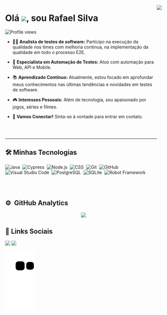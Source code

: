 <img align="right" height="590cm"
src="https://raw.githubusercontent.com/gist/RafaelJrS/52f89361c6836344284ccba97ccf41af/raw/8a7518faab9ff41610f9a138ca7abe2d2b6ff707/gitprofilecard.svg"/>
<h1 align="left">Olá <img src="https://raw.githubusercontent.com/kaueMarques/kaueMarques/master/hi.gif" width="30px">, sou Rafael Silva</h1>
<p align="left"> <img src="https://komarev.com/ghpvc/?username=RafaelJSilva&color=yellow" alt="Profile views" /> </p>

- ✍🏽 **Analista de testes de software:** Participo na execução da qualidade nos times com melhoria continua, na implementação da qualidade em todo o processo E2E.

- 👋 **Especialista em Automação de Testes:** Atuo com automação para Web, API e Mobile.

- 📚 **Aprendizado Contínuo:** Atualmente, estou focado em aprofundar meus conhecimentos nas últimas tendências e novidades em testes de software.

- 🎮 **Interesses Pessoais:** Além de tecnologia, sou apaixonado por jogos, séries e filmes.

- 💬 **Vamos Conectar!** Sinta-se à vontade para entrar em contato.

<br><br>

---

## 🛠 Minhas Tecnologias

![Java](https://img.shields.io/badge/-Java-05122A?style=flat&logo=java)&nbsp;
![Cypress](https://img.shields.io/badge/-cypress-05122A?style=flat&logo=java)&nbsp;
![Node.js](https://img.shields.io/badge/-Node.js-05122A?style=flat&logo=node.js)&nbsp;
![CSS](https://img.shields.io/badge/-CSS-05122A?style=flat&logo=CSS3&logoColor=1572B6)&nbsp;
![Git](https://img.shields.io/badge/-Git-05122A?style=flat&logo=git)&nbsp;
![GitHub](https://img.shields.io/badge/-GitHub-05122A?style=flat&logo=github)&nbsp;
![Visual Studio Code](https://img.shields.io/badge/-Visual%20Studio%20Code-05122A?style=flat&logo=visual-studio-code&logoColor=007ACC)&nbsp;
![PostgreSQL](https://img.shields.io/badge/-PostgreSQL-05122A?style=flat&logo=postgresql)&nbsp;
![SQLite](https://img.shields.io/badge/-SQLite-05122A?style=flat&logo=sqlite)&nbsp;
![Robot Framework](https://img.shields.io/badge/-Robot-05122A?style=flat&logo=robot-framework)&nbsp;


<br><br>

## ⚙️ &nbsp;GitHub Analytics

<div align="center">
  <a href="https://github.com/RafaelJrS">
   <img height="180em" src="https://github-readme-stats.vercel.app/api?username=RafaelJSilva&show_icons=true&theme=tokyonight&include_all_commits=true"/></a>
  </a>
</div>
 
## 📱 Links Sociais

<div> 
<a href = "mailto:silvarafaeljr@gmail.com"><img src="https://img.shields.io/badge/-Gmail-%23333?style=for-the-badge&logo=gmail&logoColor=white" target="_blank"></a>
<a href="https://www.linkedin.com/in/rafael-junio-da-silva" target="_blank"><img src="https://img.shields.io/badge/-LinkedIn-%230077B5?style=for-the-badge&logo=linkedin&logoColor=white" target="_blank"></a>
</div>




![Snake animation](https://github.com/rafaeljrs/rafaeljrs/blob/output/github-contribution-grid-snake.svg)

<!---
###

<picture>
  <source media="(prefers-color-scheme: dark)" srcset="https://raw.githubusercontent.com/rafaeljrs/rafaeljrs/output/pacman-contribution-graph-dark.svg">
  <source media="(prefers-color-scheme: light)" srcset="https://raw.githubusercontent.com/rafaeljrs/rafaeljrs/output/pacman-contribution-graph.svg">
  <img alt="pacman contribution graph" src="https://raw.githubusercontent.com/rafaeljrs/rafaeljrs/output/pacman-contribution-graph.svg">
</picture>

###

Pegar Skill Icons: https://skillicons.dev/

Editor de profile: https://profile-readme-generator.com/pt-BR

<!---
RafaelJrS/RafaelJrS is a ✨ special ✨ repository because its `README.md` (this file) appears on your GitHub profile.
You can click the Preview link to take a look at your changes.
--->
